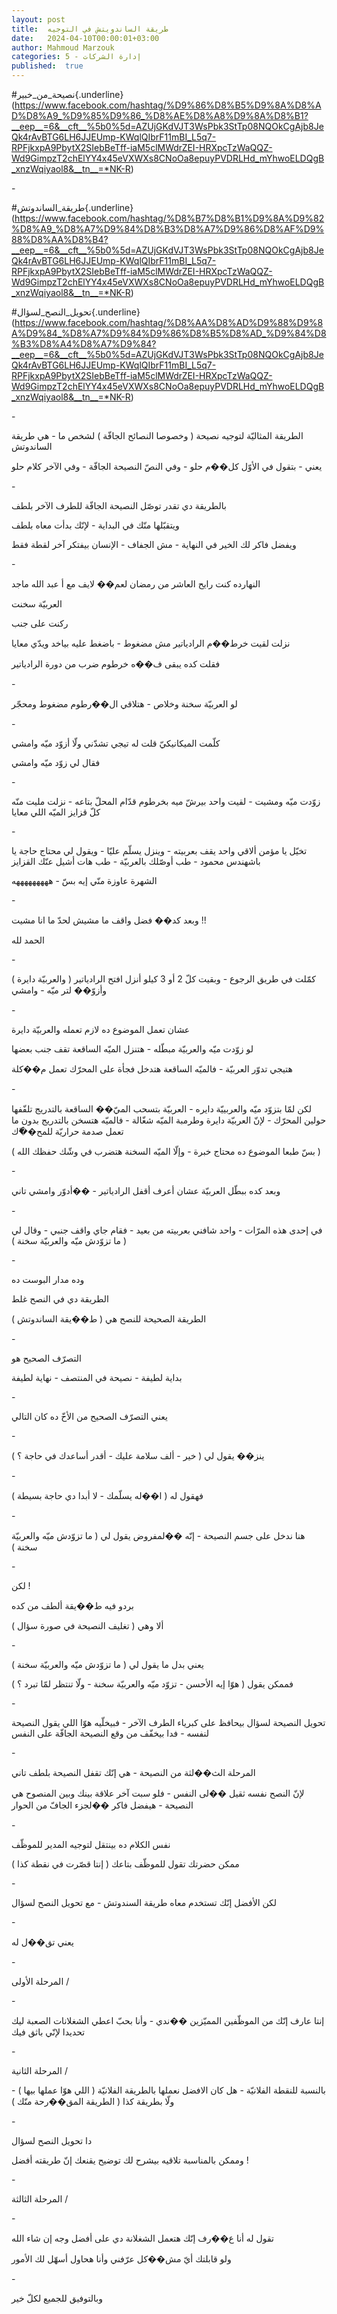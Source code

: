 ```yaml
---
layout: post
title:  طريقة الساندويتش في التوجيه
date:   2024-04-10T00:00:01+03:00
author: Mahmoud Marzouk
categories: 5 - إدارة الشركات
published:  true
---
```

\#نصيحة_من_خبير{.underline}(https://www.facebook.com/hashtag/%D9%86%D8%B5%D9%8A%D8%AD%D8%A9_%D9%85%D9%86_%D8%AE%D8%A8%D9%8A%D8%B1?__eep__=6&__cft__%5b0%5d=AZUjGKdVJT3WsPbk3StTp08NQOkCgAjb8JeQk4rAvBTG6LH6JJEUmp-KWqlQIbrF11mBI_L5q7-RPFjkxpA9PbytX2SIebBeTff-iaM5clMWdrZEI-HRXpcTzWaQQZ-Wd9GimpzT2chElYY4x45eVXWXs8CNoOa8epuyPVDRLHd_mYhwoELDQgB_xnzWqiyaol8&__tn__=*NK-R)

\-

\#طريقة_الساندوتش{.underline}(https://www.facebook.com/hashtag/%D8%B7%D8%B1%D9%8A%D9%82%D8%A9_%D8%A7%D9%84%D8%B3%D8%A7%D9%86%D8%AF%D9%88%D8%AA%D8%B4?__eep__=6&__cft__%5b0%5d=AZUjGKdVJT3WsPbk3StTp08NQOkCgAjb8JeQk4rAvBTG6LH6JJEUmp-KWqlQIbrF11mBI_L5q7-RPFjkxpA9PbytX2SIebBeTff-iaM5clMWdrZEI-HRXpcTzWaQQZ-Wd9GimpzT2chElYY4x45eVXWXs8CNoOa8epuyPVDRLHd_mYhwoELDQgB_xnzWqiyaol8&__tn__=*NK-R)

\#تحويل_النصح_لسؤال{.underline}(https://www.facebook.com/hashtag/%D8%AA%D8%AD%D9%88%D9%8A%D9%84_%D8%A7%D9%84%D9%86%D8%B5%D8%AD_%D9%84%D8%B3%D8%A4%D8%A7%D9%84?__eep__=6&__cft__%5b0%5d=AZUjGKdVJT3WsPbk3StTp08NQOkCgAjb8JeQk4rAvBTG6LH6JJEUmp-KWqlQIbrF11mBI_L5q7-RPFjkxpA9PbytX2SIebBeTff-iaM5clMWdrZEI-HRXpcTzWaQQZ-Wd9GimpzT2chElYY4x45eVXWXs8CNoOa8epuyPVDRLHd_mYhwoELDQgB_xnzWqiyaol8&__tn__=*NK-R)

\-

الطريقة المثاليّة لتوجيه نصيحة ( وخصوصا النصائح الجافّة ) لشخص ما - هي
طريقة الساندوتش

يعني - بتقول في الأوّل كل��م حلو - وفي النصّ النصيحة الجافّة - وفي الآخر
كلام حلو

\-

بالطريقة دي تقدر توصّل النصيحة الجافّة للطرف الآخر بلطف

ويتقبّلها منّك في البداية - لإنّك بدأت معاه بلطف

ويفضل فاكر لك الخير في النهاية - مش الجفاف - الإنسان بيفتكر آخر لقطة
فقط

\-

النهارده كنت رايح العاشر من رمضان لعم�� لايف مع أ عبد الله
ماجد

العربيّة سخنت

ركنت على جنب

نزلت لقيت خرط��م الرادياتير مش مضغوط - باضغط عليه بياخد ويدّي
معايا

فقلت كده يبقى ف��ه خرطوم ضرب من دورة الرادياتير

\-

لو العربيّة سخنة وخلاص - هتلاقي ال��رطوم مضغوط ومحجّر

\-

كلّمت الميكانيكيّ قلت له تيجي تشدّني ولّا أزوّد ميّه وامشي

فقال لي زوّد ميّه وامشي

\-

زوّدت ميّه ومشيت - لقيت واحد بيرشّ ميه بخرطوم قدّام المحلّ بتاعه - نزلت مليت
منّه كلّ قزايز الميّه اللي معايا

\-

تخيّل يا مؤمن ألاقي واحد يقف بعربيته - وينزل يسلّم عليّا - ويقول لي محتاج
حاجة يا باشهندس محمود - طب أوصّلك بالعربيّة - طب هات أشيل عنّك
القزايز

الشهرة عاوزة منّي إيه بسّ - هههههههههه

\-

وبعد كد�� فضل واقف ما مشيش لحدّ ما انا مشيت !!

الحمد لله

\-

كمّلت في طريق الرجوع - وبقيت كلّ 2 أو 3 كيلو أنزل افتح الرادياتير (
والعربيّة دايرة ) وأزوّ�� لتر ميّه - وامشي

\-

عشان تعمل الموضوع ده لازم تعمله والعربيّة دايرة

لو زوّدت ميّه والعربيّة مبطّله - هتنزل الميّه الساقعة تقف جنب
بعضها

هتيجي تدوّر العربيّة - فالميّه الساقعة هتدخل فجأة على المحرّك تعمل
م��كلة

\-

لكن لمّا بتزوّد ميّه والعربييّة دايره - العربيّة بتسحب الميّ�� الساقعة
بالتدريج تلفّفها حولين المحرّك - لإنّ العربيّة دايرة وطرمبة الميّه شغّالة -
فالميّه هتسخن بالتدريج بدون ما تعمل صدمة حراريّة للمح��ّك

( بسّ طبعا الموضوع ده محتاج خبرة - وإلّا الميّه السخنة هتضرب في وشّك حفظك
الله )

\-

وبعد كده ببطّل العربيّة عشان أعرف أقفل الرادياتير - ��أدوّر وامشي
تاني

\-

في إحدى هذه المرّات - واحد شافني بعربيته من بعيد - فقام جاي واقف جنبي -
وقال لي ( ما تزوّدش ميّه والعربيّة سخنة )

\-

وده مدار البوست ده

الطريقة دي في النصح غلط

الطريقة الصحيحة للنصح هي ( ط��يقة الساندوتش )

\-

التصرّف الصحيح هو

بداية لطيفة - نصيحة في المنتصف - نهاية لطيفة

\-

يعني التصرّف الصحيح من الأخّ ده كان التالي

\-

ينز�� يقول لي ( خير - ألف سلامة عليك - أقدر أساعدك في حاجة ؟
)

\-

فهقول له ( ا��له يسلّمك - لا أبدا دي حاجة بسيطة )

\-

هنا ندخل على جسم النصيحة - إنّه ��لمفروض يقول لي ( ما تزوّدش ميّه والعربيّة
سخنة )

\-

لكن !

بردو فيه ط��يقة ألطف من كده

ألا وهي ( تغليف النصيحة في صورة سؤال )

\-

يعني بدل ما يقول لي ( ما تزوّدش ميّه والعربيّة سخنة )

فممكن يقول ( هوّا إيه الأحسن - تزوّد ميّه والعربيّة سخنة - ولّا تنتظر لمّا
تبرد ؟ )

\-

تحويل النصيحة لسؤال بيحافظ على كبرياء الطرف الآخر - فبيخلّيه هوّا اللي
يقول النصيحة لنفسه - فدا بيخفّف من وقع النصيحة الجافّة على
النفس

\-

المرحلة الث��لثة من النصيحة - هي إنّك تقفل النصيحة بلطف تاني

لإنّ النصح نفسه ثقيل ��لى النفس - فلو سبت آخر علاقة بينك وبين المنصوح هي
النصيحة - هيفضل فاكر ��لجزء الجافّ من الحوار

\-

نفس الكلام ده بينتقل لتوجيه المدير للموظّف

ممكن حضرتك تقول للموظّف بتاعك ( إنتا قصّرت في نقطة كذا )

\-

لكن الأفضل إنّك تستخدم معاه طريقة السندوتش - مع تحويل النصح
لسؤال

\-

يعني تق��ل له

\-

المرحلة الأولى /

\-

إنتا عارف إنّك من الموظّفين المميّزين ��ندي - وأنا بحبّ اعطي الشغلانات
الصعبة ليك تحديدا لإنّي باثق فيك

\-

المرحلة الثانية /

بالنسبة للنقطة الفلانيّة - هل كان الافضل نعملها بالطريقة الفلانيّة ( اللي
هوّا عملها بيها ) - ولّا بطريقة كذا ( الطريقة المق��رحة منّك )

\-

دا تحويل النصح لسؤال

وممكن بالمناسبة تلاقيه بيشرح لك توضيح يقنعك إنّ طريقته أفضل
!

\-

المرحلة الثالثة /

\-

تقول له أنا ع��رف إنّك هتعمل الشغلانة دي على أفضل وجه إن شاء
الله

ولو قابلتك أيّ مش��كل عرّفني وأنا هحاول أسهّل لك الأمور

\-

وبالتوفيق للجميع لكلّ خير

